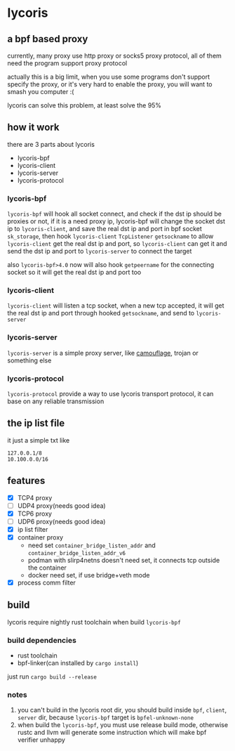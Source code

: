 # lycoris

## a bpf based proxy

currently, many proxy use http proxy or socks5 proxy protocol, all of them need the program support proxy protocol

actually this is a big limit, when you use some programs don't support specify the proxy, or it's very hard to enable
the proxy, you will want to smash you computer :(

lycoris can solve this problem, at least solve the 95%

## how it work

there are 3 parts about lycoris

- lycoris-bpf
- lycoris-client
- lycoris-server
- lycoris-protocol

### lycoris-bpf

`lycoris-bpf` will hook all socket connect, and check if the dst ip should be proxies or not, if it is a need proxy ip,
lycoris-bpf will change the socket dst ip to `lycoris-client`, and save the real dst ip and port in bpf socket
`sk_storage`, then hook `lycoris-client` `TcpListener` `getsockname` to allow `lycoris-client` get the real dst ip and
port, so `lycoris-client` can get it and send the dst ip and port to `lycoris-server` to connect the
target

also `lycoris-bpf>4.0` now will also hook `getpeername` for the connecting socket so it will get the real dst ip and
port too

### lycoris-client

`lycoris-client` will listen a tcp socket, when a new tcp accepted, it will get the real dst ip and port through hooked
`getsockname`, and send to `lycoris-server`

### lycoris-server

`lycoris-server` is a simple proxy server, like [camouflage](https://github.com/Sherlock-Holo/camouflage), trojan or
something else

### lycoris-protocol

`lycoris-protocol` provide a way to use lycoris transport protocol, it can base on any reliable transmission

## the ip list file

it just a simple txt like

```
127.0.0.1/8
10.100.0.0/16
```

## features

- [x] TCP4 proxy
- [ ] UDP4 proxy(needs good idea)
- [x] TCP6 proxy
- [ ] UDP6 proxy(needs good idea)
- [x] ip list filter
- [x] container proxy
  - need set `container_bridge_listen_addr` and `container_bridge_listen_addr_v6`
  - podman with slirp4netns doesn't need set, it connects tcp outside the container
  - docker need set, if use bridge+veth mode
- [x] process comm filter

## build

lycoris require nightly rust toolchain when build `lycoris-bpf`

### build dependencies

- rust toolchain
- bpf-linker(can installed by `cargo install`)

just run `cargo build --release`

### notes

1. you can't build in the lycoris root dir, you should build inside `bpf`, `client`, `server` dir, because `lycoris-bpf`
   target is `bpfel-unknown-none`
2. when build the `lycoris-bpf`, you must use release build mode, otherwise rustc and llvm will generate some
   instruction which will make bpf verifier unhappy
